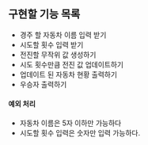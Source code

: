 ## 구현할 기능 목록

- 경주 할 자동차 이름 입력 받기
- 시도할 횟수 입력 받기
- 전진할 무작위 값 생성하기
- 시도 횟수만큼 전진 값 업데이트하기
- 업데이트 된 자동차 현황 출력하기
- 우승자 출력하기

#### 예외 처리

- 자동차 이름은 5자 이하만 가능하다
- 시도할 횟수 입력은 숫자만 입력 가능하다.
